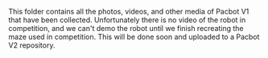 This folder contains all the photos, videos, and other media of Pacbot V1 that have been collected. Unfortunately there is no video of the robot in competition, and we can't demo the robot until we finish recreating the maze used in competition. This will be done soon and uploaded to a Pacbot V2 repository. 
